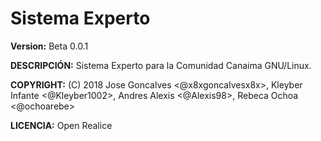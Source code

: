 # Sistema Experto

**Version:** Beta 0.0.1

**DESCRIPCIÓN:** Sistema Experto para la Comunidad Canaima GNU/Linux.

**COPYRIGHT:** (C) 2018 Jose Goncalves <@x8xgoncalvesx8x>, Kleyber Infante <@Kleyber1002>, Andres Alexis <@Alexis98>, Rebeca Ochoa <@ochoarebe>

**LICENCIA:** Open Realice